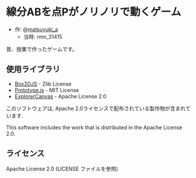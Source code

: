 線分ABを点Pがノリノリで動くゲーム
=================================

- 作: @[matsuyuki_a](https://twitter.com/matsuyuki_a)
  - 当時: rmn_31415

昔、授業で作ったゲームです。

使用ライブラリ
-------------
- [Box2DJS](http://box2d-js.sourceforge.net/) - Zlib License
- [Prototype.js](http://prototypejs.org/) - MIT License
- [ExplorerCanvas](https://github.com/arv/explorercanvas) - Apache License 2.0

このソフトウェアは, Apache 2.0ライセンスで配布されている製作物が含まれています.

This software includes the work that is distributed in the Apache License 2.0.


ライセンス
----------
Apache License 2.0 (LICENSE ファイルを参照)


